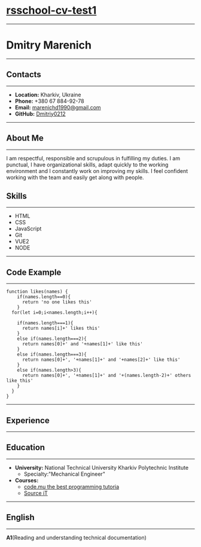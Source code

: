 # [rsschool-cv-test1](https://Dmitriy0212.github.io/rsschool-cv-test1/cv)
---
# Dmitry Marenich
---
## Contacts
---
 * **Location:** Kharkiv, Ukraine
 * **Phone:** +380 67 884-92-78
 * **Email:** marenichd1990@gmail.com
 * **GitHub:** [Dmitriy0212](https://github.com/Dmitriy0212)
 ---
## About Me
---
I am respectful, responsible and scrupulous in fulfilling my duties. I am punctual, I have organizational skills, adapt quickly to the working environment and I constantly work on improving my skills. I feel confident working with the team and easily get along with people.
## Skills
---
 * HTML
 * CSS
 * JavaScript
 * Git
 * VUE2
 * NODE
 ---
## Code Example
---
```
function likes(names) {
    if(names.length==0){
      return 'no one likes this'
    }
  for(let i=0;i<names.length;i++){
   
    if(names.length===1){
      return names[i]+' likes this'
    }
    else if(names.length===2){
      return names[0]+' and '+names[1]+' like this'
    }
    else if(names.length===3){
      return names[0]+', '+names[1]+' and '+names[2]+' like this'
    }
    else if(names.length>3){
      return names[0]+', '+names[1]+' and '+(names.length-2)+' others like this'
    }
  }
}
```
---
## Experience
---

## Education
---
* **University:** National Technical University Kharkiv Polytechnic Institute
    * Specialty:"Mechanical Engineer"
* **Courses:**
    * [code.mu the best programming tutoria](https://code.mu/)
    * [Source iT](https://sourceit.com.ua/)
---
## English
---
**A1**(Reading and understanding technical documentation)